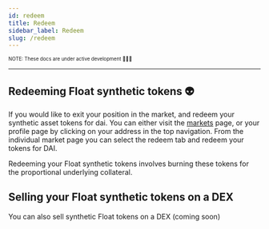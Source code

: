 ```yaml
---
id: redeem
title: Redeem
sidebar_label: Redeem
slug: /redeem
---
```


<sub><sup> NOTE: These docs are under active development 👷‍♀️👷 </sup></sub>

---

## Redeeming Float synthetic tokens 👽

If you would like to exit your position in the market, and redeem your synthetic asset tokens for dai. You can either visit the [markets](https://float.capital/markets) page, or your profile page by clicking on your address in the top navigation. From the individual market page you can select the redeem tab and redeem your tokens for DAI.

Redeeming your Float synthetic tokens involves burning these tokens for the proportional underlying collateral.

## Selling your Float synthetic tokens on a DEX

You can also sell synthetic Float tokens on a DEX (coming soon)

<!-- https://quickswap.exchange/#/swap -->

